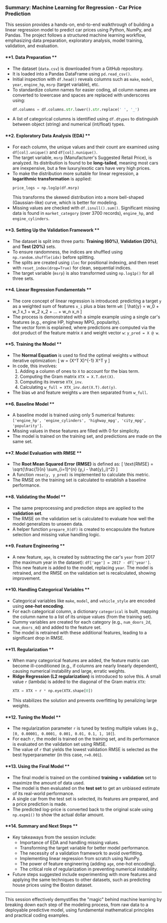 ### **Summary: Machine Learning for Regression - Car Price Prediction**

This session provides a hands-on, end-to-end walkthrough of building a linear regression model to predict car prices using Python, NumPy, and Pandas. The project follows a structured machine learning workflow, emphasizing data preparation, exploratory analysis, model training, validation, and evaluation.

#### **1. Data Preparation **
- The dataset (`data.csv`) is downloaded from a GitHub repository.
- It is loaded into a Pandas DataFrame using `pd.read_csv()`.
- Initial inspection with `df.head()` reveals columns such as `make`, `model`, `year`, `engine_hp`, `msrp` (target variable), etc.
- To standardize column names for easier coding, all column names are converted to lowercase and spaces are replaced with underscores using:
  ```python
  df.columns = df.columns.str.lower().str.replace(' ', '_')
  ```
- A list of categorical columns is identified using `df.dtypes` to distinguish between object (string) and numerical (int/float) types.

#### **2. Exploratory Data Analysis (EDA) **
- For each column, the unique values and their count are examined using `df[col].unique()` and `df[col].nunique()`.
- The target variable, `msrp` (Manufacturer's Suggested Retail Price), is analyzed. Its distribution is found to be **long-tailed**, meaning most cars are inexpensive, but a few luxury/exotic cars have very high prices.
- To make the distribution more suitable for linear regression, a **logarithmic transformation** is applied:
  ```python
  price_logs = np.log1p(df.msrp)
  ```
  This transforms the skewed distribution into a more bell-shaped (Gaussian-like) curve, which is better for modeling.
- Missing values are checked with `df.isnull().sum()`. Significant missing data is found in `market_category` (over 3700 records), `engine_hp`, and `engine_cylinders`.

#### **3. Setting Up the Validation Framework **
- The dataset is split into three parts: **Training (60%)**, **Validation (20%)**, and **Test (20%)** sets.
- To ensure randomness, the indices are shuffled using `np.random.shuffle(idx)` before splitting.
- The splits are created using `iloc` for positional indexing, and then reset with `reset_index(drop=True)` for clean, sequential indices.
- The target variable (`msrp`) is also transformed using `np.log1p()` for all three sets.

#### **4. Linear Regression Fundamentals **
- The core concept of linear regression is introduced: predicting a target `y` as a weighted sum of features `x_i` plus a bias term `w0`:
  \[
  \hat{y} = w_0 + w_1 x_1 + w_2 x_2 + ... + w_n x_n
  \]
- The process is demonstrated with a simple example using a single car's features (e.g., engine HP, highway MPG, popularity).
- The vector form is explained, where predictions are computed via the dot product of the feature matrix `X` and weight vector `w`: `y_pred = X @ w`.

#### **5. Training the Model **
- The **Normal Equation** is used to find the optimal weights `w` without iterative optimization:
  \[
  w = (X^T X)^{-1} X^T y
  \]
- In code, this involves:
  1. Adding a column of ones to `X` to account for the bias term.
  2. Computing the Gram matrix `XTX = X.T.dot(X)`.
  3. Computing its inverse `XTX_inv`.
  4. Calculating `w_full = XTX_inv.dot(X.T).dot(y)`.
- The bias `w0` and feature weights `w` are then separated from `w_full`.

#### **6. Baseline Model **
- A baseline model is trained using only 5 numerical features: `['engine_hp', 'engine_cylinders', 'highway_mpg', 'city_mpg', 'popularity']`.
- Missing values in these features are filled with 0 for simplicity.
- The model is trained on the training set, and predictions are made on the same set.

#### **7. Model Evaluation with RMSE **
- The **Root Mean Squared Error (RMSE)** is defined as:
  \[
  \text{RMSE} = \sqrt{\frac{1}{n} \sum_{i=1}^{n} (y_i - \hat{y}_i)^2}
  \]
- A function `rmse(y, y_pred)` is implemented to calculate this metric.
- The RMSE on the training set is calculated to establish a baseline performance.

#### **8. Validating the Model **
- The same preprocessing and prediction steps are applied to the **validation set**.
- The RMSE on the validation set is calculated to evaluate how well the model generalizes to unseen data.
- A helper function `prepare_X(df)` is created to encapsulate the feature selection and missing value handling logic.

#### **9. Feature Engineering **
- A new feature, `age`, is created by subtracting the car's `year` from 2017 (the maximum year in the dataset): `df['age'] = 2017 - df['year']`.
- This new feature is added to the model, replacing `year`. The model is retrained, and the RMSE on the validation set is recalculated, showing improvement.

#### **10. Handling Categorical Variables **
- Categorical variables like `make`, `model`, and `vehicle_style` are encoded using **one-hot encoding**.
- For each categorical column, a dictionary `categorical` is built, mapping the column name to a list of its unique values (from the training set).
- Dummy variables are created for each category (e.g., `num_doors_2d`, `num_doors_4d`) and added to the feature set.
- The model is retrained with these additional features, leading to a significant drop in RMSE.

#### **11. Regularization **
- When many categorical features are added, the feature matrix can become ill-conditioned (e.g., if columns are nearly linearly dependent), causing numerical instability and large, erratic weights.
- **Ridge Regression (L2 regularization)** is introduced to solve this. A small value `r` (lambda) is added to the diagonal of the Gram matrix `XTX`:
  ```python
  XTX = XTX + r * np.eye(XTX.shape[0])
  ```
- This stabilizes the solution and prevents overfitting by penalizing large weights.

#### **12. Tuning the Model **
- The regularization parameter `r` is tuned by testing multiple values (e.g., `[0, 0.00001, 0.0001, 0.001, 0.01, 0.1, 1, 10]`).
- For each `r`, the model is trained on the training set, and its performance is evaluated on the validation set using RMSE.
- The value of `r` that yields the lowest validation RMSE is selected as the best hyperparameter (in this case, `r=0.001`).

#### **13. Using the Final Model **
- The final model is trained on the combined **training + validation** set to maximize the amount of data used.
- The model is then evaluated on the **test set** to get an unbiased estimate of its real-world performance.
- A single car from the test set is selected, its features are prepared, and a price prediction is made.
- The predicted log-price is converted back to the original scale using `np.expm1()` to show the actual dollar amount.

#### **14. Summary and Next Steps **
- Key takeaways from the session include:
  - Importance of EDA and handling missing values.
  - Transforming the target variable for better model performance.
  - The necessity of a validation framework to avoid overfitting.
  - Implementing linear regression from scratch using NumPy.
  - The power of feature engineering (adding `age`, one-hot encoding).
  - The critical role of regularization in preventing numerical instability.
- Future steps suggested include experimenting with more features and applying the same techniques to other datasets, such as predicting house prices using the Boston dataset.

---

This session effectively demystifies the "magic" behind machine learning by breaking down each step of the modeling process, from raw data to a deployable predictive model, using fundamental mathematical principles and practical coding examples.